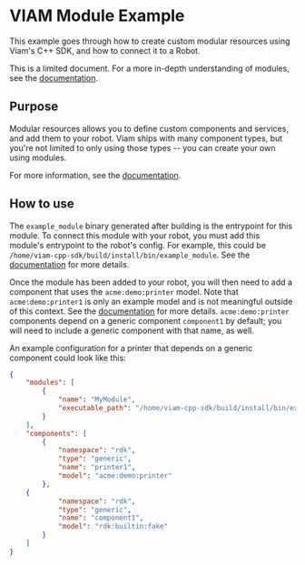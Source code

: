 # VIAM Module Example
This example goes through how to create custom modular resources using Viam's C++ SDK, and how to connect it to a Robot.

This is a limited document. For a more in-depth understanding of modules, see the [documentation](https://docs.viam.com/program/extend/modular-resources/).

## Purpose
Modular resources allows you to define custom components and services, and add them to your robot. Viam ships with many component types, but you're not limited to only using those types -- you can create your own using modules.

For more information, see the [documentation](https://docs.viam.com/program/extend/modular-resources/).

## How to use
The `example_module` binary generated after building is the entrypoint for this module. To connect this module with your robot, you must add this module's entrypoint to the robot's config. For example, this could be `/home/viam-cpp-sdk/build/install/bin/example_module`. See the [documentation](https://docs.viam.com/program/extend/modular-resources/#use-a-modular-resource-with-your-robot) for more details.

Once the module has been added to your robot, you will then need to add a component that uses the `acme:demo:printer` model. Note that `acme:demo:printer1` is only an example model and is not meaningful outside of this context. See the [documentation](https://docs.viam.com/program/extend/modular-resources/#configure-a-component-instance-for-a-modular-resource) for more details. `acme:demo:printer` components depend on a generic component `component1` by default; you will need to include a generic component with that name, as well.

An example configuration for a printer that depends on a generic component could look like this:
```json
{
	"modules": [
		{
			"name": "MyModule",
			"executable_path": "/home/viam-cpp-sdk/build/install/bin/example_module"
		}
	],
	"components": [
		{
			"namespace": "rdk",
			"type": "generic",
			"name": "printer1",
			"model": "acme:demo:printer"
		},
    {
			"namespace": "rdk",
			"type": "generic",
			"name": "component1",
			"model": "rdk:builtin:fake"
		}
	]
}
```
